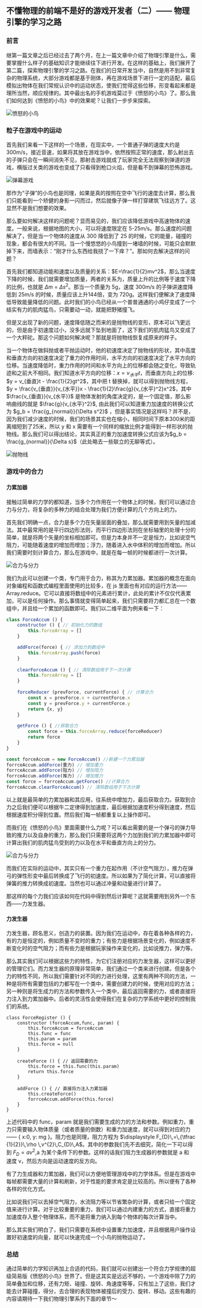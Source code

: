 ## 不懂物理的前端不是好的游戏开发者（二）—— 物理引擎的学习之路


### 前言
继第一篇文章之后已经过去了两个月，在上一篇文章中介绍了物理引擎是什么，需要掌握什么样子的基础知识才能继续往下进行开发。在这样的基础上，我们展开了第二篇，探索物理引擎的学习之路。在我们的日常开发当中，自然是用不到非常复杂的物理系统，大部分游戏都是基于刚体，再在游戏场景下进行一定的适配，最后模拟出物体在我们常规认识中的运动状态，使我们觉得这些位移，形变看起来都是理所当然，顺应规律的。其中最出名的手机游戏莫过于《愤怒的小鸟》了。那么我们如何达到《愤怒的小鸟》中的效果呢？让我们一步步来探索。

![愤怒的小鸟](https://img20.360buyimg.com/ling/jfs/t1/114384/25/23542/68460/622af29cEe0840587/1f8ef774e90e3977.jpg)

### 粒子在游戏中的运动
首先我们来看一下这样的一个场景，在现实中，一个普通子弹的速度大约是 300m/s，接近音速，如果将其放在游戏当中，依然按照正常的速度，那么射出去的子弹只会在一瞬间消失不见，那射击游戏就成了玩家完全无法观察到弹道的游戏，横版过关类的游戏也变成了只看得到枪口火焰，但是看不到弹幕的恐怖游戏。

![弹幕游戏](https://img14.360buyimg.com/ling/jfs/t1/106144/6/24337/89744/622af6bfE5be28edf/70dab2928eada60f.jpg)

那作为“子弹”的小鸟也是同理，如果是真的按照在空中飞行的速度去计算，那么我们只能看到一个矫健的身影一闪而过，然后就像子弹一样打穿建筑飞往远方了。这显然不是我们想要的效果。

那么要如何解决这样的问题呢？显而易见的，我们应该降低游戏中高速物体的速度。一般来说，根据地图的大小，可以将速度限定在 5-25m/s。那么速度的问题解决了，但是当一个物体的速度从 300 降低到了 25 的时候，它的能量，碰撞的现象，都会有很大的不同。当一个慢悠悠的小鸟撞到一堵墙的时候，可能只会默默掉下来，而墙表示：“刚才什么东西给我挠了一下痒？”。那如何去解决这样的问题？

首先我们都知道动能和速度以及质量的关系：$E=\frac{1}{2}mv^2$，那么当速度下降的时候，我们就需要增加质量，两者的关系为，质量上升的比例等于速度下降的比例，也就是 $\Delta m$ = $\Delta s^2$。那当一个质量为 5g，速度 300m/s 的子弹讲速度降低到 25m/s 的时候，质量应该上升144倍，变为 720g。这样我们便解决了速度降低导致能量降低的问题。此时我们的小鸟已经从一个普普通通的小鸡仔变成了一个结实有力的肌肉猛鸟，只需要动一动，就能把野猪撞飞。

但是又出现了新的问题，速度降低随之而来的是抛物线的变形，原本可以飞更远的，但是由于初速度过小，没多远就下坠到地面了，这下我们的肌肉猛鸟又变成了一个大秤砣。那这个问题如何解决呢？那就是将抛物线恢复成原来的样子。

当一个物体在做斜抛或者平抛运动时，他的初速度决定了抛物线的形状，其中高度和垂直方向的初速度决定了重力的作用时间，水平方向的初速度决定了水平方向的位移。当速度降低时，重力作用的时间和水平方向上的位移都会随之变化，导致轨迹和之前大不相同。我们知道水平方向的位移：$x = v_{水平}t$，而垂直方向上的位移: $y = v_{垂直}t - \frac{1}{2}gt^2$，其中把 t 替换掉，就可以得到抛物线方程，$y = \frac{v_{垂直}}{v_{水平}}x - \frac{1}{2}\frac{g}{v_{水平}^2}x^2$，其中 $\frac{v_{垂直}}{v_{水平}}$ 是物体发射的角度决定的，是一个固定值，那么影响曲线的就是 $\frac{g}{v_{水平}^2}$, 由此我们可以知道重力加速度的转换公式为 $g_b = \frac{g_{normal}}{\Delta s^2}$ ，但是事实情况是这样吗？并不是，因为我们减少速度的时候，我们的场景其实也在缩小，相同时间下原本300米的距离缩短到了25米，所以 y 和 x 需要有一个同样的缩放比例才能得到一样形状的抛物线。那么我们可以得出结论，其实真正的重力加速度转换公式应该为$g_b = \frac{g_{normal}}{\Delta s}$（此处略去一些联立的无聊等式）。

![抛物线](https://img20.360buyimg.com/ling/jfs/t1/150094/19/23297/311009/622b19b1Ead8540d9/383649e46a3e144f.png)

### 游戏中的合力

#### 力累加器
接触过简单的力学的都知道，当多个力作用在一个物体上的时候，我们可以通过合力与分力，将复杂的多种力的结合处理为我们方便计算的几个方向上的力。

首先我们明确一点，合力是多个力在矢量层面的叠加，那么就需要用到矢量的加减法。其中最常用的是平行四边形法则，而平行四边形法则在坐标轴里的处理十分的简单，就是将两个矢量的坐标相加即可。但是力本身并不一定是恒力，比如说空气阻力，可能随着速度的增加而增加；浮力，随着进入水中体积的增加而增加。所以我们需要时刻计算合力，那么在游戏中，就是在每一帧的时候都进行一次计算。

![合力与分力](https://img13.360buyimg.com/ling/jfs/t1/217044/32/14562/10394/622afdaaE29fb840b/eca4a2678804e887.png)

我们为此可以创建一个类，专门用于合力，称其为力累加器。累加器的概念在面向对象编程和函数式编程里面使用的比较多，在 js 里面也有对应的运行方法—— Array.reduce。它可以直接将数组中的元素进行累计，此处的累计不仅仅代表累加，可以是任何操作。那么事情就变得简单起来，我们只需要将力都汇总在一个数组中，并且给一个累加的函数即可。我们以二维平面为例来看一下：

```js
class ForceAccum () {
    constructor () { // 初始化力的数组
        this.forceArray = []
    }

    addForce(force) { // 添加力到数组中
        this.forceArray.push(force)
    }
    
    clearForceAccum () { // 清除数组用于下一次计算
        this.forceArray = []
    }
    
    forceReducer (prevForce, currentForce) { // 计算合力
        const x = prevForce.x + currentForce.x
        const y = prevForce.y + currentForce.y
        return {x, y}
    }
    
    getForce () { //获取合力
        const force = this.forceArray.reduce(forceReducer)
        return force
    }
}

const forceAccum = new ForceAccum() //新建一个力累加器
forrceAccum.addForce(重力) // 增加重力
forrceAccum.addForce(阻力) // 增加阻力
forrceAccum.addForce(推力) // 增加推力
const force = forrceAccum.getForce() //计算合力
forrceAccum.clearForceAccum() // 清除数组用于下次计算
```

以上就是最简单的力累加器和其应用，往系统中增加力，最后获取合力。获取到合力之后我们便可以根据牛二定律得到加速度，最后根据加速度积分得到速度，然后根据速度积分得到位置。然后我们每一帧都重复以上操作即可。

而我们在《愤怒的小鸟》里面需要什么力呢？可以看出需要的是一个弹弓的弹力导致的推力以及自身的重力，那么我们只需要将这两个力加到我们的力累加器中即可计算出我们的肌肉猛鸟受到的力以及在水平和垂直方向上的分力。

![合力与分力](
https://img10.360buyimg.com/ling/jfs/t1/117644/36/21135/201920/622de89dE5e46e517/396716c4cc67189e.png)

而我们在实际的运动中，其实只有一个重力在起作用（不计空气阻力），推力在弹弓的弹性形变中最后转换成了飞行的初速度。所以如果为了简化计算，可以直接将弹簧的推力转换成初速度。当然也可以通过冲量和动量进行计算了。

那这样的每个力我们应该如何在代码中得到然后计算呢？这就需要用到另外一个东西——力发生器。

#### 力发生器
力发生器，顾名思义，创造力的装置。因为我们在运动中，存在着各种各样的力，有的力是恒定的，例如质量不变时的重力；有些力是根据场景变化的，例如速度不断变化时的空气阻力；而有些力是根据玩家操作来变化的，比如说推力，弹力等。

那么其实我们可以根据这些力的特性，为它们注册对应的力发生器，这样可以更好的管理它们。而力发生器的原理非常简单，我们通过一个类来进行创建。但是各个力的特性不同，所以我们需要针对不同的力进行处理，这里有两种不同的方法，一种是将所有需要包括的力都写在一个类中，需要创建力的时候，使用对应的方法；另一种则是将生成力的方法和参数传入一个类中，最后返回需要的力，或者直接将力注入到力累加器中。后者的灵活性会使得我们在复杂的力学系统中更好的控制我们的系统。

```
class ForceRegister () {
    constructor (forceAccum,func, param) {
        this.forceAccum = forceAccum
        this.func = func
        this.param = param
        this.force = null
    }
    
    createForce () { // 返回需要的力
        this.force = this.func(this.param)
        return this.force
    }
    
    addForce () { // 直接将力注入力累加器
        this.createForce()
        forrceAccum.addForce(this.force)
    }
}
```

上述代码中的 func，param 就是我们需要生成的力的方法和参数。例如重力，重力只需要输入物体质量（或者质量的倒数）和重力加速度，就可以得到对应的力 —— { x:0, y: mg }。阻力也是同理，阻力方程为 $\displaystyle F_{D}\,=\,{\tfrac {1}{2}}\,\rho \,v^{2}\,C_{D}\,A$。其中的参数我们先不去细究，简化一下可以得到 $F_{D} = av^2$,a 为某个条件下的参数。这样的话我们阻力生成器的参数就是 a 和 速度 v，然后方向是运动速度的反方向。

有了力生成器和力累加器，我们可以方便地管理游戏中的力学体系。但是在游戏中每帧都需要大量的计算和刷新，对于性能的要求肯定是比较高的。所以便有了各种各样的优化方式。

比如说我们可以去掉空气阻力，水流阻力等以节省繁杂的计算，或者只给一个固定值来进行计算。对于比较重要的重力，我们可以通过内建重力的方式，直接将重力加速度存入整个物理体系，而不是将重力纳入到每个物体的每次计算当中。

那么其实我们明白了，我们只需要在系统中设置重力加速度，并且根据用户操作设置好初速度的向量，就可以快速完成一个小鸟的抛物运动了。

###  总结
通过简单的力学知识再加上合适的代码，我们就可以创建出一个符合力学规律的超级简易版《愤怒的小鸟》世界了。但是这其实是远远不够的，一个游戏中除了力的简单叠加和位移，还有力矩、碰撞、旋转、角速度等等，只有加上了这些，我们才能去计算碰撞，得分，去合理的表现物体被撞后的受力、旋转、移动。这些有趣的内容请期待一下我们物理引擎系列下面的章节～